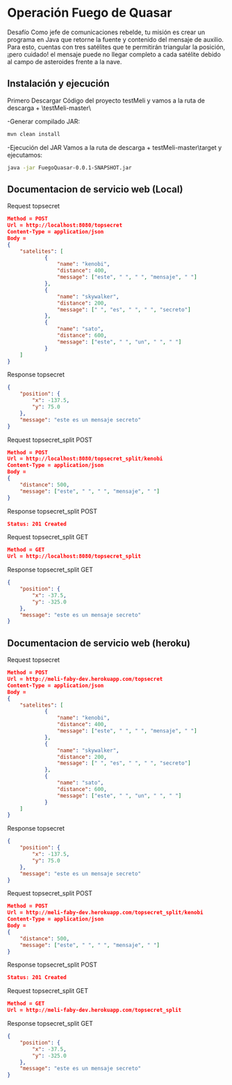 # Operación Fuego de Quasar

Desafío
Como jefe de comunicaciones rebelde, tu misión es crear un programa en Java que retorne
la fuente y contenido del mensaje de auxilio. Para esto, cuentas con tres satélites que te
permitirán triangular la posición, ¡pero cuidado! el mensaje puede no llegar completo a cada
satélite debido al campo de asteroides frente a la nave.


## Instalación y ejecución 

Primero Descargar Código del proyecto testMeli y
vamos a la ruta de descarga + \testMeli-master\

-Generar compilado JAR:

```bash
mvn clean install
```

-Ejecución del JAR
Vamos a la ruta de descarga + testMeli-master\target
y ejecutamos:

```bash
java -jar FuegoQuasar-0.0.1-SNAPSHOT.jar
```

## Documentacion de servicio web (Local) 

Request topsecret

```json
Method = POST
Url = http://localhost:8080/topsecret
Content-Type = application/json
Body = 
{
    "satelites": [
            {
                "name": "kenobi",
                "distance": 400,
                "message": ["este", " ", " ", "mensaje", " "]
            },
            {
                "name": "skywalker",
                "distance": 200,
                "message": [" ", "es", " ", " ", "secreto"]
            },
            {
                "name": "sato",
                "distance": 600,
                "message": ["este", " ", "un", " ", " "]
            }
    ]
}
```

Response topsecret  
```json
{
    "position": {
        "x": -137.5,
        "y": 75.0
    },
    "message": "este es un mensaje secreto"
}
```

Request topsecret_split POST
```json
Method = POST
Url = http://localhost:8080/topsecret_split/kenobi
Content-Type = application/json
Body = 
{
    "distance": 500,
    "message": ["este", " ", " ", "mensaje", " "]
}
```
Response topsecret_split POST
```json
Status: 201 Created
```

Request topsecret_split GET
```json
Method = GET
Url = http://localhost:8080/topsecret_split
```

Response topsecret_split GET
```json
{
    "position": {
        "x": -37.5,
        "y": -325.0
    },
    "message": "este es un mensaje secreto"
}
```

## Documentacion de servicio web (heroku) 

Request topsecret

```json
Method = POST
Url = http://meli-faby-dev.herokuapp.com/topsecret
Content-Type = application/json
Body = 
{
    "satelites": [
            {
                "name": "kenobi",
                "distance": 400,
                "message": ["este", " ", " ", "mensaje", " "]
            },
            {
                "name": "skywalker",
                "distance": 200,
                "message": [" ", "es", " ", " ", "secreto"]
            },
            {
                "name": "sato",
                "distance": 600,
                "message": ["este", " ", "un", " ", " "]
            }
    ]
}
```

Response topsecret  
```json
{
    "position": {
        "x": -137.5,
        "y": 75.0
    },
    "message": "este es un mensaje secreto"
}
```

Request topsecret_split POST
```json
Method = POST
Url = http://meli-faby-dev.herokuapp.com/topsecret_split/kenobi
Content-Type = application/json
Body = 
{
    "distance": 500,
    "message": ["este", " ", " ", "mensaje", " "]
}
```
Response topsecret_split POST
```json
Status: 201 Created
```

Request topsecret_split GET
```json
Method = GET
Url = http://meli-faby-dev.herokuapp.com/topsecret_split
```
Response topsecret_split GET
```json
{
    "position": {
        "x": -37.5,
        "y": -325.0
    },
    "message": "este es un mensaje secreto"
}
```
